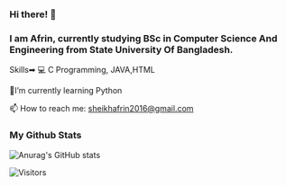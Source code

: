 ### Hi there! 👋

### I am Afrin, currently studying BSc in Computer Science And Engineering from State University Of Bangladesh.

 Skills➡ 💻 C Programming, JAVA,HTML

 🌱I’m currently learning Python
 
 📫 How to reach me: sheikhafrin2016@gmail.com

### My Github Stats

![Anurag's GitHub stats](https://github-readme-stats.vercel.app/api?username=SheikhAfrin&theme=dark&show_icons=true)



<img alt="Visitors" src="https://komarev.com/ghpvc/?username=SheikhAfrin&style=flat&labelColor=black&logo=github&label=PROFILE+VIEWS&color=29bf12"/>
